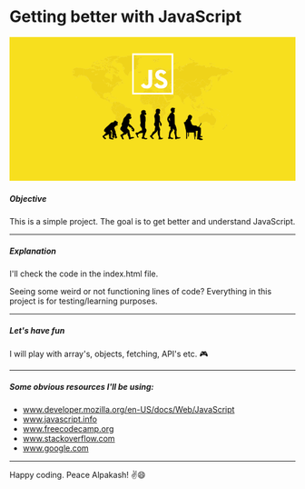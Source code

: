# Getting better with JavaScript

![natural evolution](./images/human-evolution-lol.png)

##### Objective
This is a simple project. The goal is to get better and understand JavaScript.

---

##### Explanation

I'll check the code in the index.html file.

Seeing some weird or not functioning lines of code? Everything in this project is for testing/learning purposes.

---

##### Let's have fun
I will play with array's, objects, fetching, API's etc. 🎮

---

##### Some obvious resources I'll be using:
- www.developer.mozilla.org/en-US/docs/Web/JavaScript
- www.javascript.info
- www.freecodecamp.org
- www.stackoverflow.com
- www.google.com

---
Happy coding. Peace Alpakash! ✌😄